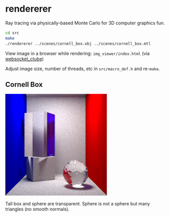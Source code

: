 # rendererer
Ray tracing via physically-based Monte Carlo for 3D computer graphics fun.

```bash
cd src
make
./rendererer ../scenes/cornell_box.obj ../scenes/cornell_box.mtl
```

View image in a browser while rendering: `img_viewer/index.html` (via [websocket_ctube](https://github.com/bryance-oyang/websocket_ctube))

Adjust image size, number of threads, etc in `src/macro_def.h` and re-`make`.

## Cornell Box

![cornell_box_img](cornell_box.png)

Tall box and sphere are transparent. Sphere is not a sphere but many triangles
(no smooth normals).
